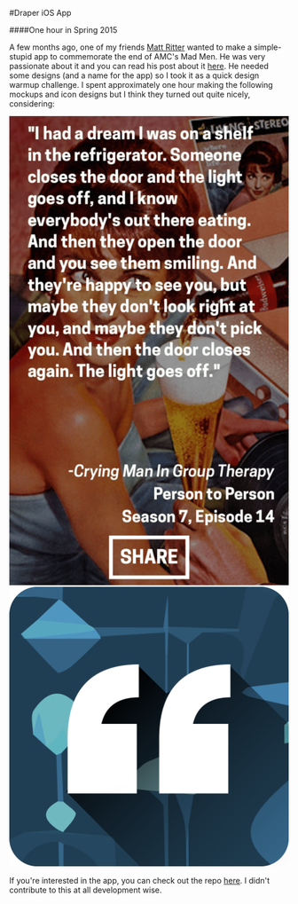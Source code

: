 #Draper iOS App

####One hour in Spring 2015

A few months ago, one of my friends [Matt Ritter](http://mattritter.me) wanted to make a simple-stupid app to commemorate the end of AMC's Mad Men. He was very passionate about it and you can read his post about it [here](http://www.mattritter.me/?p=63). He needed some designs (and a name for the app) so I took it as a quick design warmup challenge. I spent approximately one hour making the following mockups and icon designs but I think they turned out quite nicely, considering:

![thirdsies-1](/img/draper_example.png)
![halfsies-2](/img/draper_icon.png)

If you're interested in the app, you can check out the repo [here](https://github.com/ritmatter/Draper). I didn't contribute to this at all development wise.
